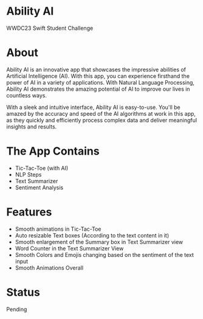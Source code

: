 # Ability AI
WWDC23 Swift Student Challenge

<h1> About </h1>
<p>Ability AI is an innovative app that showcases the impressive abilities of Artificial Intelligence (AI). With this app, you can experience firsthand the power of AI in a variety of applications. With Natural Language Processing, Ability AI demonstrates the amazing potential of AI to improve our lives in countless ways.

With a sleek and intuitive interface, Ability AI is easy-to-use. You'll be amazed by the accuracy and speed of the AI algorithms at work in this app, as they quickly and efficiently process complex data and deliver meaningful insights and results.</p>

<h1> The App Contains </h1>
<p>
<ul>
  <li>Tic-Tac-Toe (with AI)</li>
  <li>NLP Steps</li>
  <li>Text Summarizer</li>
  <li>Sentiment Analysis</li>
</ul>
</p>

<h1> Features </h1>
<p>
<ul>
  <li>Smooth animations in Tic-Tac-Toe</li>
  <li>Auto resizable Text boxes (According to the text content in it)</li>
  <li>Smooth enlargement of the Summary box in Text Summarizer view</li>
  <li>Word Counter in the Text Summarizer View</li>
  <li>Smooth Colors and Emojis changing based on the sentiment of the text input</li>
  <li>Smooth Animations Overall</li>
</ul>
</p>

<h1>Status</h1>
<p>Pending</p>
